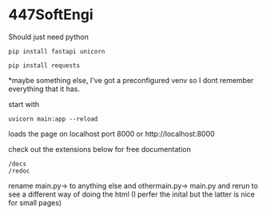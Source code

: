 # 447SoftEngi

Should just need python

	pip install fastapi unicorn 

	pip install requests 

*maybe something else, I've got a preconfigured venv so I dont remember everything that it has. 

start with 

	uvicorn main:app --reload

loads the page on localhost port 8000 or http://localhost:8000

check out the extensions below for free documentation 

	/docs
	/redoc

rename main.py->  to anything else and othermain.py-> main.py and rerun to see a different way of doing the html (I perfer the inital but the latter is nice for small pages) 
